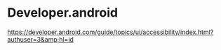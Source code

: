 # Developer.android
https://developer.android.com/guide/topics/ui/accessibility/index.html?authuser=3&amp;hl=id
